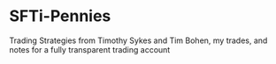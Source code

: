 # SFTi-Pennies
Trading Strategies from Timothy Sykes and Tim Bohen, my trades, and notes for a fully transparent trading account 
